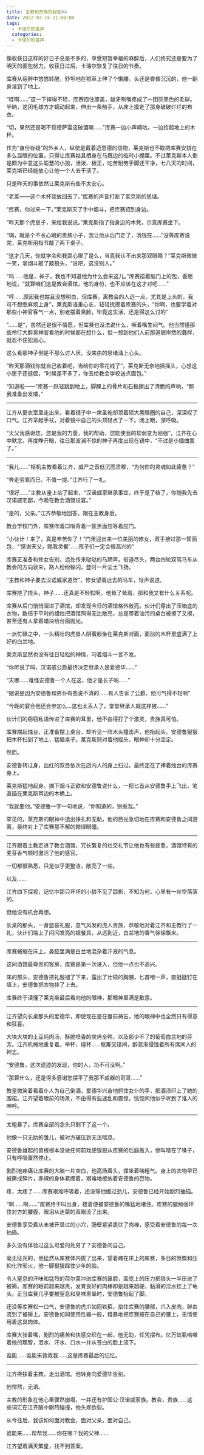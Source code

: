 ```yaml
---
title: 主教和贵族的秘密#4
date: 2022-03-15 21:00:08
tags:
  - 卡瑞尔的笛声
  categories:
  - 卡瑞尔的笛声
---
```


像收获日这样的好日子总是不多的，享受短暂幸福的麻醉后，人们终究还是要为了明天的面包努力。收获日过后，卡瑞尔恢复了往日的节奏。

库赛从宿醉中悠悠转醒，舒坦地在稻草上伸了个懒腰。头还是昏昏沉沉的，他一翻身滚到了地上。

<!-- more -->

“哇啊……”这一下摔得不轻，库赛抱住膝盖，龇牙咧嘴疼成了一团灰黑色的毛球。半晌，这团毛球方才蠕动起来，伸出一条触手，从床上摸走了那身破破烂烂的布衣。

“切，果然还是喝不惯德萨雷这破酒嘛……”库赛一边小声嘀咕，一边捡起地上的木杯。

作为“身份存疑”的外乡人，纵使是戴着迈思德的信物，莱克斯也不敢把库赛安排在多么显眼的位置，只得让库赛姑且栖身在马厩边的临时小棚里。不过莱克斯本人倒是颇为中意这头聪慧的小狼，活泼、板正，吃苦耐劳手脚还干净，七八天的时间，莱克斯已经能放心让他一个人去干活了。

只是昨天的事依然让莱克斯有些不太安心。

“老莱——这个木杯我放回去了。”库赛的声音打断了莱克斯的思绪。

“库赛，你过来一下。”莱克斯灭了手中烟斗，把库赛招到身边。

“昨天那个虎崽子，来给我说说。”莱克斯指了指身边的木凳，示意库赛坐下。

“嗨，就是个不长心眼的贵族小子，我让他从后门走了，酒钱在……”没等库赛说完，莱克斯用指节敲了两下桌子。

“这才几天，你就学会和我耍心眼了是么，当真我认不出来那双眼睛？”莱克斯微微一笑，拿烟斗敲了敲狼头，“说吧，这没别人。”

“呜……他是，神子，我也不知道他为什么会来这儿。”库赛捂着脑门上的包，委屈地说，“就算咱们这是教会酒馆，他的身份，也不应该在这才对吧……”

“哼……原因我也姑且没想明白，但库赛，离教会的人远一点，尤其是上头的，我可不想惹麻烦上身”，莱克斯语重心长，轻轻抚摸着库赛的头，“你啊，也要学着对那些小神官客气一点，别老摆着臭脸，毕竟这生活，还是得这么讨的”

“……是”，虽然还是很不情愿，但库赛也没法说什么，噘着嘴生闷气。他当然懂那些伶仃大醉臭神官看他的时候都在想什么，但一想到他们人前那道貌岸然的蠢样，就忍不住犯恶心。

这么看那神子倒是不那么讨人厌。没来由的思绪涌上心头。

“昨天那酒钱你就自己收着吧，当给你的零花钱了”，莱克斯无奈地摇摇头，心想这小崽子还挺倔，“时候差不多了，你去给教会学校送点面包。”

“知道啦——”库赛一跃轻跳到地上，脚踝上的骨片和石板擦出了清脆的声响，“那我准备出发喽。”

---

江齐从更衣室里走出来，看着镜子中一席圣袍却顶着硕大黑眼圈的自己，深深叹了口气。江齐举起手杖，对着镜中自己的头顶轻点了一下。闭上眼，深呼吸。

“天父我感谢您，您是我的力量，我的帮助，您能使我的软弱变为刚强”，江齐在心中默念，再度睁开眼，往日那波澜不惊的神子再度出现在镜中，“不过是小插曲罢了。”

---

“我儿……”枢机主教看着江齐，威严之音低沉而肃穆，“为何你的灵魂如此疲惫？”

“奔走劳累而已，不值一提。”江齐行了一礼。

“很好……”主教从座上站了起来，“汉诺威家继承事宜，终于是了结了，你随我先去汉诺威宅邸，今晚在教会酒馆设宴。”

“是的，父亲。”江齐恭敬地回答，跟在主教身后。

教会学校门外，库赛吹着口哨背着一筐黑面包等着应门。

“小伙计！来了，真是辛苦你了！”门里迎出来一位美丽的修女，双手接过那一筐面包，“‘感谢天父，赐我灵餐’……孩子们一定会很高兴的”

库赛正准备和修女告别，远处传来哒哒的马蹄声。街道尽头，两台四轮双驾马车从教会的方向驶来，路人纷纷躲闪，登时一片尘土飞扬。

“主教和神子要去汉诺威家道贺”，修女望着远去的马车，轻声说道。

库赛挠了挠头，神子……还真是不轻松啊。他耸了耸肩，那和我又有什么关系呢。

库赛从后门悄悄溜进了酒馆，却发现今日的酒馆格外敞亮。伙计们穿出了压箱底的衣物，数倍于平时的蜡烛把酒馆照得无比敞亮，总是带着油污的桌台被擦了又擦，甚至还有人拿着蜡块给台面抛光。

一派忙碌之中，一头精壮的虎兽人阴着脸坐在莱克斯对面，面前的木杯里盛满了上好的白兰地。

莱克斯显然也没有往日轻松的神情，叼着烟斗一言不发。

“你听说了吗，汉诺威公爵最终决定继承人是爱德华……”

“天哪……难怪安德鲁一个人在这，他才是长子呐……”

“据说是因为安德鲁和男仆有些说不清的……有人告诉了公爵，他可气得不轻啊”

“今晚的宴会他还会参加么…这也太丢人了，堂堂继承人就这样被……”

伙计们的窃窃私语传进了库赛的耳里，他不由得打了个激灵，贵族真可怕。

库赛端起烛台，正准备摆上桌台，却听见一阵木头撞击声，他抬起头。安德鲁狠狠把木杯扫到了地上，猛砸桌子。莱克斯则对着他摇头，眼神却十分坚定。

然而。

安德鲁转过身，血红的双目依次在店内人的身上扫过，最终定在了捧着烛台的库赛身上。

莱克斯猛地起身，摘下烟斗正欲和安德鲁说什么，一把匕首从安德鲁手上飞出，笔直插在莱克斯耳边的木桶上。

“我就要他。”安德鲁一字一句地说，“你知道的，别惹我。”

罕见的，莱克斯的眼神中透出挣扎和无助，他的目光急切地在库赛和安德鲁之间游离，最终对上了库赛那不解的暗绿眼瞳。

---

江齐跟着主教走进了教会酒馆，冗长繁复的社交礼节让他也有些疲惫，酒馆特有的麦芽香气顿时激活了他的感官。

一切都很熟悉，只是似乎更整洁，敞亮了一些。

以及……

江齐四下探视，记忆中那只坏坏的小狼不见了踪影，不知为何，心里有一丝空落落的。

但他没有机会再想。

长桌的那头，一身盛装礼服，意气风发的虎人贵族，恭敬地对着江齐和主教行了一礼，伙计们端上了闪闪发亮的银餐具，从远到近，白兰地的香气徐徐飘来。

---

库赛蜷缩在床上，鼻腔里满是白兰地混杂着汗液的气息。

这间酒馆最尊贵的客房，库赛是第一次进入，但他一点也不高兴。

床的那头，安德鲁把礼服褪了下来，露出了壮硕的胸脯，匕首噌一声，直挺挺钉在墙上，安德鲁把衣物挂了上去。

库赛终于读懂了莱克斯最后看向他的眼神，那眼神里满是歉意。

---

江齐望向长桌那头的爱德华，即使现在是在餐前祷告，他的眼神中也全然只有得意和狂喜。

大块大块的土豆炖肉汤，酥脆喷香的炭烤全鸭，以及那少不了的葡萄白兰地的芬芳。江齐机械地重复着。举杯，碰杯……觥筹交错间，醉意渐侵蚀着所有席间人的神志。

“安德鲁，这次遗迹的发现，你的人，功不可没啊。”

“那算什么，还是得多感谢您摆平了我那不成器的哥哥……”

教皇微笑着看着仆人为自己倒酒，爱德华兴奋地抓住女仆的手，把酒渍印上了她的围裙。江齐望着眼前的场景，不由得有些迷乱和震惊，恍惚间他似乎听到了谁人的呻吟。

---

太粗暴了。库赛全部的念头只剩下了这一个。

他像一只无助的雏儿，被对方碾压到无法喘息。

安德鲁雄起的兽根根本没做任何前戏便狠狠从库赛的后庭轰入，惨叫噎在了嗓子，只有呼吸骤然停止。

剧烈地疼痛让库赛的大脑一片空白，他高扬着头，撑坐着喘粗气。身上的衣物早已被撕成碎片，赤裸的身体紧绷着，艰难地接纳着安德鲁的巨物。

疼，太疼了……库赛艰难呼吸着，还没等他缓过劲儿，安德鲁已经开始剧烈抽插。

“啊……啊……”库赛终于叫出身，接着便被安德鲁的嘴猛地堵住。库赛的腿勉强环住对方的腰腹，眼泪从迷蒙的双眼流了出来。

安德鲁享受着从未被开垦过的小穴，肠壁紧紧裹住了肉棒，感受着安德鲁的每一次抽插。

多久没有体验过这么可爱的处男了？安德鲁问自己。

毫无征兆的，他猛然从库赛体内拔了出来，望着瘫在床上的库赛，多日的愤慨和压抑化作邪火，他一脚狠狠踩住少年的脸。

令人窒息的汗味和猛烈的荷尔蒙冲进库赛的鼻腔，面庞上的压力把狼头一半压进了被褥。库赛的眼前越来越黑，发育良好的肉棒却是越来越硬，黏滑的淫水挂上了龟头。正当库赛几乎要被窒息和臭味熏晕时，安德鲁抬起了脚。

还没等库赛松一口气，安德鲁的虎爪如同铁箍，掐住库赛的腰部，爪入皮肉，鲜血流到了被褥上。安德鲁如同使用性器一般，粗暴地把库赛按在自己的腰上，无情使用着这具肉体。

库赛大张着嘴，剧烈的痛苦和快感交织在一起，他无助，任凭摆布。亿万蚁虱啃噬着他的理智，泪水、汗水、口水一并从苍白的脸上流下。

谁能……谁能来救救我……这是库赛最后的记忆。

---

江齐搀扶着主教，走出酒馆。他转身向爱德华告别。

他愕然，无语。

主教的形象在他心里骤然崩塌，一并还有护国公·汉诺威家族。教会，贵族……这些词汇在江齐脑中剧烈碰撞，他头疼欲裂。

从今往后，我该如何面对教会，面对父亲，面对自己。

谁能来……帮帮我……你在哪？我的父神……

江齐望着满天繁星，找不到答案。
